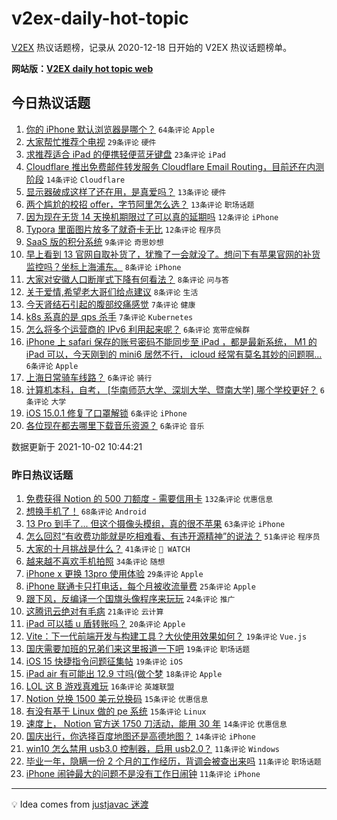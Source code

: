 # v2ex-daily-hot-topic

[V2EX](https://www.v2ex.com/) 热议话题榜，记录从 2020-12-18 日开始的 V2EX 热议话题榜单。

**网站版：[V2EX daily hot topic web](https://boojack.github.io/v2ex-daily-hot-topic-web/)**

## 今日热议话题

<!-- TODAY BEGIN -->

1. [你的 iPhone 默认浏览器是哪个？](https://www.v2ex.com/t/805634) `64条评论` `Apple`
1. [大家帮忙推荐个电视](https://www.v2ex.com/t/805635) `29条评论` `硬件`
1. [求推荐适合 iPad 的便携轻便蓝牙键盘](https://www.v2ex.com/t/805637) `23条评论` `iPad`
1. [Cloudflare 推出免费邮件转发服务 Cloudflare Email Routing，目前还在内测阶段](https://www.v2ex.com/t/805632) `14条评论` `Cloudflare`
1. [显示器破成这样了还在用，是真爱吗？](https://www.v2ex.com/t/805653) `13条评论` `硬件`
1. [两个尴尬的校招 offer，字节阿里怎么选？](https://www.v2ex.com/t/805639) `13条评论` `职场话题`
1. [因为现在无货 14 天换机期限过了可以真的延期吗](https://www.v2ex.com/t/805667) `12条评论` `iPhone`
1. [Typora 里面图片放多了就奇卡无比](https://www.v2ex.com/t/805658) `12条评论` `程序员`
1. [SaaS 版的积分系统](https://www.v2ex.com/t/805633) `9条评论` `奇思妙想`
1. [早上看到 13 官网自取补货了，犹豫了一会就没了。想问下有苹果官网的补货监控吗？坐标上海浦东。](https://www.v2ex.com/t/805641) `8条评论` `iPhone`
1. [大家对安徽人口断崖式下降有何看法？](https://www.v2ex.com/t/805642) `8条评论` `问与答`
1. [关于爱情,希望老大哥们给点建议](https://www.v2ex.com/t/805630) `8条评论` `生活`
1. [今天肾结石引起的腹部绞痛感觉](https://www.v2ex.com/t/805678) `7条评论` `健康`
1. [k8s 系真的是 qps 杀手](https://www.v2ex.com/t/805677) `7条评论` `Kubernetes`
1. [怎么将多个运营商的 IPv6 利用起来呢？](https://www.v2ex.com/t/805673) `6条评论` `宽带症候群`
1. [iPhone 上 safari 保存的账号密码不能同步至 iPad ，都是最新系统， M1 的 iPad 可以，今天刚到的 mini6 居然不行， icloud 经常有莫名其妙的问题啊...](https://www.v2ex.com/t/805666) `6条评论` `Apple`
1. [上海日常骑车线路？](https://www.v2ex.com/t/805659) `6条评论` `骑行`
1. [计算机本科，自考， [华南师范大学、深圳大学、暨南大学] 哪个学校更好？](https://www.v2ex.com/t/805657) `6条评论` `大学`
1. [iOS 15.0.1 修复了口罩解锁](https://www.v2ex.com/t/805638) `6条评论` `iPhone`
1. [各位现在都去哪里下载音乐资源？](https://www.v2ex.com/t/805679) `6条评论` `音乐`

数据更新于 2021-10-02 10:44:21

<!-- TODAY END -->

### 昨日热议话题

<!-- YESTERDAY BEGIN -->

1. [免费获得 Notion 的 500 刀额度 - 需要信用卡](https://www.v2ex.com/t/805575) `132条评论` `优惠信息`
1. [想换手机了！](https://www.v2ex.com/t/805515) `68条评论` `Android`
1. [13 Pro 到手了... 但这个摄像头模组，真的很不苹果](https://www.v2ex.com/t/805539) `63条评论` `iPhone`
1. [怎么回怼“有收费功能就是吃相难看、有违开源精神”的说法？](https://www.v2ex.com/t/805544) `51条评论` `程序员`
1. [大家的十月挑战是什么？](https://www.v2ex.com/t/805524) `41条评论` ` WATCH`
1. [越来越不喜欢手机拍照](https://www.v2ex.com/t/805531) `34条评论` `随想`
1. [iPhone x 更换 13pro 使用体验](https://www.v2ex.com/t/805550) `29条评论` `Apple`
1. [iPhone 联通卡只打电话，每个月被收流量费](https://www.v2ex.com/t/805563) `25条评论` `Apple`
1. [跟下风，反编译一个国旗头像程序来玩玩](https://www.v2ex.com/t/805551) `24条评论` `推广`
1. [这腾讯云绝对有毛病](https://www.v2ex.com/t/805514) `21条评论` `云计算`
1. [iPad 可以插 u 盾转账吗？](https://www.v2ex.com/t/805556) `20条评论` `Apple`
1. [Vite：下一代前端开发与构建工具？大伙使用效果如何？](https://www.v2ex.com/t/805583) `19条评论` `Vue.js`
1. [国庆需要加班的兄弟们来这里报道一下吧](https://www.v2ex.com/t/805529) `19条评论` `职场话题`
1. [iOS 15 快捷指令问题征集帖](https://www.v2ex.com/t/805526) `19条评论` `iOS`
1. [iPad air 有可能出 12.9 寸吗(做个梦](https://www.v2ex.com/t/805547) `18条评论` `Apple`
1. [LOL 这 B 游戏真难玩](https://www.v2ex.com/t/805572) `16条评论` `英雄联盟`
1. [Notion 兑换 1500 美元兑换码](https://www.v2ex.com/t/805590) `15条评论` `优惠信息`
1. [有没有基于 Linux 做的 pe 系统](https://www.v2ex.com/t/805561) `15条评论` `Linux`
1. [速度上， Notion 官方送 1750 刀活动，能用 30 年](https://www.v2ex.com/t/805597) `14条评论` `优惠信息`
1. [国庆出行，你选择百度地图还是高德地图？](https://www.v2ex.com/t/805516) `14条评论` `iPhone`
1. [win10 怎么禁用 usb3.0 控制器，启用 usb2.0？](https://www.v2ex.com/t/805595) `11条评论` `Windows`
1. [毕业一年，隐瞒一份 2 个月的工作经历，背调会被查出来吗](https://www.v2ex.com/t/805585) `11条评论` `职场话题`
1. [iPhone 闹钟最大的问题不是没有工作日闹钟](https://www.v2ex.com/t/805571) `11条评论` `iPhone`

<!-- YESTERDAY END -->

---

💡 Idea comes from [justjavac 迷渡](https://github.com/justjavac/)
